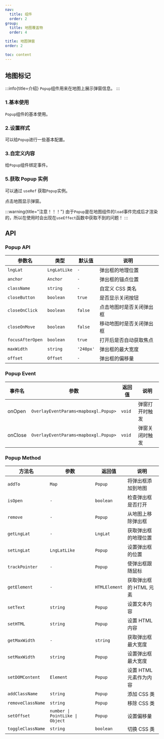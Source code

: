 ```yaml
---
nav:
  title: 组件
  order: 2
group:
  title: 地图覆盖物
  order: 4

title: 地图弹窗
order: 2

toc: content
---
```


## 地图标记

:::info{title=介绍}
`Popup`组件用来在地图上展示弹窗信息。
:::

### 1.基本使用

`Popup`组件的基本使用。

<code src="../examples/popup/demo1.tsx" compact="true"></code>

### 2.设置样式

可以给`Popup`进行一些基本配置。

<code src="../examples/popup/demo2.tsx" compact="true"></code>

### 3.自定义内容

给`Popup`组件绑定事件。

<code src="../examples/popup/demo3.tsx" compact="true"></code>

### 5.获取 Popup 实例

可以通过 `useRef` 获取`Popup`实例。

点击地图显示弹窗。

<code src="../examples/popup/demo4.tsx" compact="true"></code>

:::warning{title="注意！！！"}
由于`Popup`是在地图组件的`load`事件完成后才渲染的，所以在使用时会出现在`useEffect`函数中获取不到的问题！
:::

## API

### Popup API

| 参数名           | 类型         | 默认值    | 说明                     |
| ---------------- | ------------ | --------- | ------------------------ |
| `lngLat`         | `LngLatLike` | `-`       | 弹出框的地理位置         |
| `anchor`         | `Anchor`     | `-`       | 弹出框的锚点位置         |
| `className`      | `string`     | `-`       | 自定义 CSS 类名          |
| `closeButton`    | `boolean`    | `true`    | 是否显示关闭按钮         |
| `closeOnClick`   | `boolean`    | `false`   | 点击地图时是否关闭弹出框 |
| `closeOnMove`    | `boolean`    | `false`   | 移动地图时是否关闭弹出框 |
| `focusAfterOpen` | `boolean`    | `true`    | 打开后是否自动获取焦点   |
| `maxWidth`       | `string`     | `'240px'` | 弹出框的最大宽度         |
| `offset`         | `Offset`     | `-`       | 弹出框的偏移量           |

### Popup Event

| 事件名  | 参数                                 | 返回值 | 说明           |
| ------- | ------------------------------------ | ------ | -------------- |
| onOpen  | `OverlayEventParams<mapboxgl.Popup>` | `void` | 弹窗打开时触发 |
| onClose | `OverlayEventParams<mapboxgl.Popup>` | `void` | 弹窗关闭时触发 |

### Popup Method

| 方法名            | 参数                            | 返回值        | 说明                   |
| ----------------- | ------------------------------- | ------------- | ---------------------- |
| `addTo`           | `Map`                           | `Popup`       | 将弹出框添加到地图     |
| `isOpen`          | `-`                             | `boolean`     | 检查弹出框是否打开     |
| `remove`          | `-`                             | `Popup`       | 从地图上移除弹出框     |
| `getLngLat`       | `-`                             | `LngLat`      | 获取弹出框的地理位置   |
| `setLngLat`       | `LngLatLike`                    | `Popup`       | 设置弹出框的位置       |
| `trackPointer`    | `-`                             | `Popup`       | 使弹出框跟随鼠标       |
| `getElement`      | `-`                             | `HTMLElement` | 获取弹出框的 HTML 元素 |
| `setText`         | `string`                        | `Popup`       | 设置文本内容           |
| `setHTML`         | `string`                        | `Popup`       | 设置 HTML 内容         |
| `getMaxWidth`     | `-`                             | `string`      | 获取弹出框最大宽度     |
| `setMaxWidth`     | `string`                        | `Popup`       | 设置弹出框最大宽度     |
| `setDOMContent`   | `Element`                       | `Popup`       | 设置 HTML 元素作为内容 |
| `addClassName`    | `string`                        | `Popup`       | 添加 CSS 类            |
| `removeClassName` | `string`                        | `Popup`       | 移除 CSS 类            |
| `setOffset`       | `number \| PointLike \| Object` | `Popup`       | 设置偏移量             |
| `toggleClassName` | `string`                        | `boolean`     | 切换 CSS 类            |
